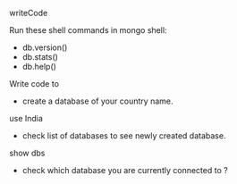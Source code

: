 writeCode

Run these shell commands in mongo shell:

- db.version()
- db.stats()
- db.help()

Write code to

- create a database of your country name.

use India

- check list of databases to see newly created database.

show dbs

- check which database you are currently connected to ?

